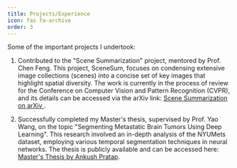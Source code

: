 ```yaml
---
title: Projects/Experience
icon: fas fa-archive
order: 3
---
```


Some of the important projects I undertook:

1. Contributed to the "Scene Summarization" project, mentored by Prof. Chen Feng. This project, SceneSum, focuses on condensing extensive image collections (scenes) into a concise set of key images that highlight spatial diversity. The work is currently in the process of review for the Conference on Computer Vision and Pattern Recognition (CVPR), and its details can be accessed via the arXiv link: <a href="https://arxiv.org/abs/2311.17940">Scene Summarization on arXiv </a>.

2. Successfully completed my Master's thesis, supervised by Prof. Yao Wang, on the topic "Segmenting Metastatic Brain Tumors Using Deep Learning". This research involved an in-depth analysis of the NYUMets dataset, employing various temporal segmentation techniques in neural networks. The thesis is publicly available and can be accessed here: <a href="https://ankushpratap95.github.io/thesis_ankush.pdf"> Master's Thesis by Ankush Pratap</a>.



